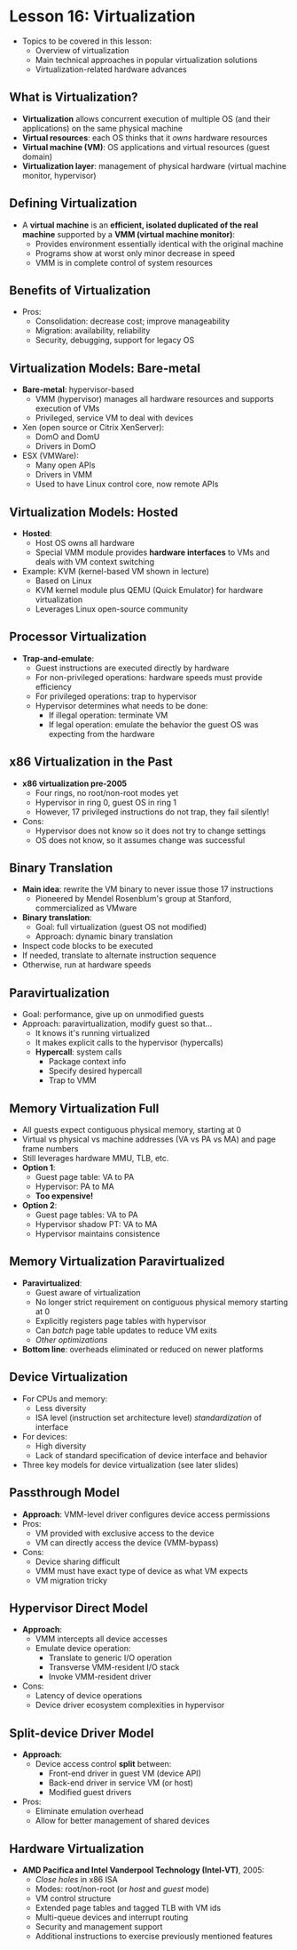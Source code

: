 # Lesson 16: Virtualization

- Topics to be covered in this lesson:
  - Overview of virtualization
  - Main technical approaches in popular virtualization solutions
  - Virtualization-related hardware advances

## What is Virtualization?

- **Virtualization** allows concurrent execution of multiple OS (and their applications) on the same physical machine
- **Virtual resources**: each OS thinks that it _owns_ hardware resources
- **Virtual machine (VM)**: OS applications and virtual resources (guest domain)
- **Virtualization layer**: management of physical hardware (virtual machine monitor, hypervisor)

## Defining Virtualization

- A **virtual machine** is an **efficient, isolated duplicated of the real machine** supported by a **VMM (virtual machine monitor)**:
  - Provides environment essentially identical with the original machine
  - Programs show at worst only minor decrease in speed
  - VMM is in complete control of system resources

## Benefits of Virtualization

- Pros:
  - Consolidation: decrease cost; improve manageability
  - Migration: availability, reliability
  - Security, debugging, support for legacy OS

## Virtualization Models: Bare-metal

- **Bare-metal**: hypervisor-based
  - VMM (hypervisor) manages all hardware resources and supports execution of VMs
  - Privileged, service VM to deal with devices
- Xen (open source or Citrix XenServer):
  - DomO and DomU
  - Drivers in DomO
- ESX (VMWare):
  - Many open APIs
  - Drivers in VMM
  - Used to have Linux control core, now remote APIs

## Virtualization Models: Hosted

- **Hosted**:
  - Host OS owns all hardware
  - Special VMM module provides **hardware interfaces** to VMs and deals with VM context switching
- Example: KVM (kernel-based VM shown in lecture)
  - Based on Linux
  - KVM kernel module plus QEMU (Quick Emulator) for hardware virtualization
  - Leverages Linux open-source community

## Processor Virtualization

- **Trap-and-emulate**:
  - Guest instructions are executed directly by hardware
  - For non-privileged operations: hardware speeds must provide efficiency
  - For privileged operations: trap to hypervisor
  - Hypervisor determines what needs to be done:
    - If illegal operation: terminate VM
    - If legal operation: emulate the behavior the guest OS was expecting from the hardware

## x86 Virtualization in the Past

- **x86 virtualization pre-2005**
  - Four rings, no root/non-root modes yet
  - Hypervisor in ring 0, guest OS in ring 1
  - However, 17 privileged instructions do not trap, they fail silently!
- Cons:
  - Hypervisor does not know so it does not try to change settings
  - OS does not know, so it assumes change was successful

## Binary Translation

- **Main idea**: rewrite the VM binary to never issue those 17 instructions
  - Pioneered by Mendel Rosenblum's group at Stanford, commercialized as VMware
- **Binary translation**:
  - Goal: full virtualization (guest OS not modified)
  - Approach: dynamic binary translation
- Inspect code blocks to be executed
- If needed, translate to alternate instruction sequence
- Otherwise, run at hardware speeds

## Paravirtualization

- Goal: performance, give up on unmodified guests
- Approach: paravirtualization, modify guest so that...
  - It knows it's running virtualized
  - It makes explicit calls to the hypervisor (hypercalls)
  - **Hypercall**: system calls
    - Package context info
    - Specify desired hypercall
    - Trap to VMM

## Memory Virtualization Full

- All guests expect contiguous physical memory, starting at 0
- Virtual vs physical vs machine addresses (VA vs PA vs MA) and page frame numbers
- Still leverages hardware MMU, TLB, etc.
- **Option 1**:
  - Guest page table: VA to PA
  - Hypervisor: PA to MA
  - **Too expensive!**
- **Option 2**:
  - Guest page tables: VA to PA
  - Hypervisor shadow PT: VA to MA
  - Hypervisor maintains consistence

## Memory Virtualization Paravirtualized

- **Paravirtualized**:
  - Guest aware of virtualization
  - No longer strict requirement on contiguous physical memory starting at 0
  - Explicitly registers page tables with hypervisor
  - Can _batch_ page table updates to reduce VM exits
  - _Other optimizations_
- **Bottom line**: overheads eliminated or reduced on newer platforms

## Device Virtualization

- For CPUs and memory:
  - Less diversity
  - ISA level (instruction set architecture level) _standardization_ of interface
- For devices:
  - High diversity
  - Lack of standard specification of device interface and behavior
- Three key models for device virtualization (see later slides)

## Passthrough Model

- **Approach**: VMM-level driver configures device access permissions
- Pros:
  - VM provided with exclusive access to the device
  - VM can directly access the device (VMM-bypass)
- Cons:
  - Device sharing difficult
  - VMM must have exact type of device as what VM expects
  - VM migration tricky

## Hypervisor Direct Model

- **Approach**:
  - VMM intercepts all device accesses
  - Emulate device operation:
    - Translate to generic I/O operation
    - Transverse VMM-resident I/O stack
    - Invoke VMM-resident driver
- Cons:
  - Latency of device operations
  - Device driver ecosystem complexities in hypervisor

## Split-device Driver Model

- **Approach**:
  - Device access control **split** between:
    - Front-end driver in guest VM (device API)
    - Back-end driver in service VM (or host)
    - Modified guest drivers
- Pros:
  - Eliminate emulation overhead
  - Allow for better management of shared devices

## Hardware Virtualization

- **AMD Pacifica and Intel Vanderpool Technology (Intel-VT)**, 2005:
  - _Close holes_ in x86 ISA
  - Modes: root/non-root (or _host_ and _guest_ mode)
  - VM control structure
  - Extended page tables and tagged TLB with VM ids
  - Multi-queue devices and interrupt routing
  - Security and management support
  - Additional instructions to exercise previously mentioned features
